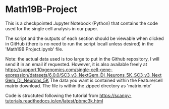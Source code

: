 # Math19B-Project

This is a checkpointed Jupyter Notebook (Python) that contains the code used for the single cell analysis in our paper.

The script and the outputs of each section should be viewable when clicked in GitHub (there is no need to run the script locall unless desired) in the 'Math19B Project.ipynb' file.

Note: the actual data used is too large to put in the Github repository, I will send it in an email if requested. However, it is also available freely at https://support.10xgenomics.com/single-cell-gene-expression/datasets/6.0.0/SC3_v3_NextGem_DI_Neurons_5K_SC3_v3_NextGem_DI_Neurons_5K
The data you want is contained within the Feature/cell matrix download. The file is within the zipped directory as 'matrix.mtx'

Code is structuted following the tutorial from  https://scanpy-tutorials.readthedocs.io/en/latest/pbmc3k.html
